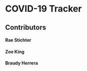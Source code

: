 # **COVID-19** **Tracker**

## **Contributors**

#### Rae Stichter
#### Zoe King
#### Braudy Herrera

